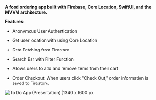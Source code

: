**A food ordering app built with Firebase, Core Location, SwiftUI, and the MVVM architecture.**

**Features:**

- Anonymous User Authentication

- Get user location with using Core Location

- Data Fetching from Firestore

- Search Bar with Filter Function

- Allows users to add and remove items from their cart

- Order Checkout: When users click "Check Out," order information is saved to Firestore.

![To Do App (Presentation) (1340 x 1600 px)](https://github.com/user-attachments/assets/3ef8f18b-0c03-4689-b7f2-0d5a0569230b)
